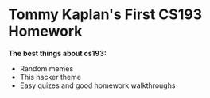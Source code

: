 # Tommy Kaplan's First CS193 Homework

**The best things about cs193:**
- Random memes
- This hacker theme
- Easy quizes and good homework walkthroughs
